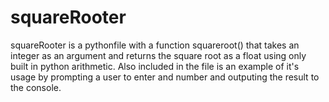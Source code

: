 # squareRooter
squareRooter is a pythonfile with a function squareroot() that takes an integer as an argument and returns the square root as a float using only built in python arithmetic. Also included in the file is an example of it's usage by prompting a user to enter and number and outputing the result to the console.
